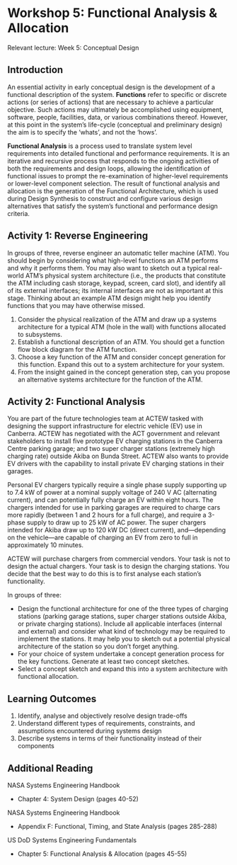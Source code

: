 # Workshop 5: Functional Analysis & Allocation 

Relevant lecture: Week 5: Conceptual Design 

## Introduction 

An essential activity in early conceptual design is the development of a functional description of the system. **Functions** refer to specific or discrete actions (or series of actions) that are necessary to achieve a particular objective. Such actions may ultimately be accomplished using equipment, software, people, facilities, data, or various combinations thereof. However, at this point in the system’s life-cycle (conceptual and preliminary design) the aim is to specify the ‘whats’, and not the ‘hows’. 

**Functional Analysis** is a process used to translate system level requirements into detailed functional and performance requirements. It is an iterative and recursive process that responds to the ongoing activities of both the requirements and design loops, allowing the identification of functional issues to prompt the re-examination of higher-level requirements or lower-level component selection. The result of functional analysis and allocation is the generation of the Functional Architecture, which is used during Design Synthesis to construct and configure various design alternatives that satisfy the system’s functional and performance design criteria.   

## Activity 1: Reverse Engineering 
In groups of three, reverse engineer an automatic teller machine (ATM). You should begin by considering what high-level functions an ATM performs and why it performs them. You may also want to sketch out a typical real-world ATM’s physical system architecture (i.e., the products that constitute the ATM including cash storage, keypad, screen, card slot), and identify all of its external interfaces; its internal interfaces are not as important at this stage. Thinking about an example ATM design might help you identify functions that you may have otherwise missed. 

 1. Consider the physical realization of the ATM and draw up a systems architecture for a typical ATM (hole in the wall) with functions allocated to subsystems.   
 2. Establish a functional description of an ATM.  You should get a function flow block diagram for the ATM function. 
 3. Choose a key function of the ATM and consider concept generation for this function.  Expand this out to a system architecture for your system.  
 4. From the insight gained in the concept generation step, can you propose an alternative systems architecture for the function of the ATM.  



## Activity 2: Functional Analysis 
You are part of the future technologies team at ACTEW tasked with designing the support infrastructure for electric vehicle (EV) use in Canberra. ACTEW has negotiated with the ACT government and relevant stakeholders to install five prototype EV charging stations in the Canberra Centre parking garage; and two super charger stations (extremely high charging rate) outside Akiba on Bunda Street. ACTEW also wants to provide EV drivers with the capability to install private EV charging stations in their garages. 

Personal EV chargers typically require a single phase supply supporting up to 7.4 kW of power at a nominal supply voltage of 240 V AC (alternating current), and can potentially fully charge an EV within eight hours. The chargers intended for use in parking garages are required to charge cars more rapidly (between 1 and 2 hours for a full charge), and require a 3-phase supply to draw up to 25 kW of AC power. The super chargers intended for Akiba draw up to 120 kW DC (direct current), and—depending on the vehicle—are capable of charging an EV from zero to full in approximately 10 minutes.  

ACTEW will purchase chargers from commercial vendors. Your task is not to design the actual chargers. Your task is to design the charging stations. You decide that the best way to do this is to first analyse each station’s functionality. 

In groups of three: 
* Design the functional architecture for one of the three types of charging stations (parking garage stations, super charger stations outside Akiba, or private charging stations). Include all applicable interfaces (internal and external) and consider what kind of technology may be required to implement the stations. It may help you to sketch out a potential physical architecture of the station so you don’t forget anything. 
* For your choice of system undertake a concept generation process for the key functions.  Generate at least two concept sketches.  
* Select a concept sketch and expand this into a system architecture with functional allocation.  


## Learning Outcomes 

1. Identify, analyse and objectively resolve design trade-offs 
2. Understand different types of requirements, constraints, and assumptions encountered during systems design 
3. Describe systems in terms of their functionality instead of their components 

## Additional Reading   

NASA Systems Engineering Handbook 

  * Chapter 4: System Design (pages 40-52) 

NASA Systems Engineering Handbook 

  * Appendix F: Functional, Timing, and State Analysis (pages 285-288) 

US DoD Systems Engineering Fundamentals 

  * Chapter 5: Functional Analysis & Allocation (pages 45-55) 




